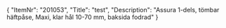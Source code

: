 {
  "ItemNr": "201053",
  "Title": "test",
  "Description": "Assura 1-dels, tömbar häftpåse, Maxi, klar hål 10-70 mm, baksida fodrad"
}